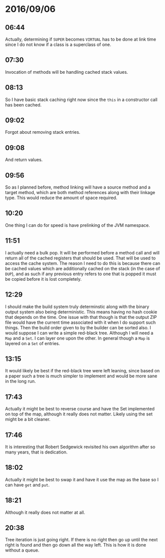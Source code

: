 # 2016/09/06

## 06:44

Actually, determining if `SUPER` becomes `VIRTUAL` has to be done at link time
since I do not know if a class is a superclass of one.

## 07:30

Invocation of methods will be handling cached stack values.

## 08:13

So I have basic stack caching right now since the `this` in a constructor call
has been cached.

## 09:02

Forgot about removing stack entries.

## 09:08

And return values.

## 09:56

So as I planned before, method linking will have a source method and a target
method, which are both method references along with their linkage type. This
would reduce the amount of space required.

## 10:20

One thing I can do for speed is have prelinking of the JVM namespace.

## 11:51

I actually need a bulk pop. It will be performed before a method call and
will return all of the cached registers that should be used. That will be used
to access the cache system. The reason I need to do this is because there can
be cached values which are additionally cached on the stack (in the case of
`DUP`), and as such if any previous entry refers to one that is popped it must
be copied before it is lost completely.

## 12:29

I should make the build system truly determinstic along with the binary output
system also being deterministic. This means having no hash cookie that depends
on the time. One issue with that though is that the output ZIP file would have
the current time associated with it when I do support such things. Then the
build order given to by the builder can be sorted also. I would suppose I can
write a simple red-black tree. Although I will need a `Map` and a `Set`. I
can layer one upon the other. In general though a `Map` is layered on a `Set`
of entries.

## 13:15

It would likely be best if the red-black tree were left leaning, since based
on a paper such a tree is much simpler to implement and would be more sane in
the long run.

## 17:43

Actually it might be best to reverse course and have the Set implemented on
top of the map, although it really does not matter. Likely using the set might
be a bit cleaner.

## 17:46

It is interesting that Robert Sedgewick revisited his own algorithm after so
many years, that is dedication.

## 18:02

Actually it might be best to swap it and have it use the map as the base so I
can have `get` and `put`.

## 18:21

Although it really does not matter at all.

## 20:38

Tree iteration is just going right. If there is no right then go up until the
next right is found and then go down all the way left. This is how it is done
without a queue.

